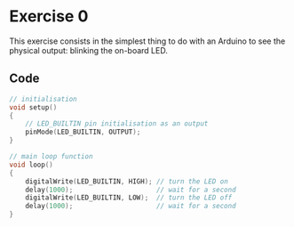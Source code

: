 # Exercise 0

This exercise consists in the simplest thing to do with an Arduino to see the physical output: blinking the on-board LED.

## Code

```c
// initialisation
void setup()
{
    // LED_BUILTIN pin initialisation as an output
    pinMode(LED_BUILTIN, OUTPUT);
}

// main loop function
void loop()
{
    digitalWrite(LED_BUILTIN, HIGH); // turn the LED on
    delay(1000);                     // wait for a second
    digitalWrite(LED_BUILTIN, LOW);  // turn the LED off
    delay(1000);                     // wait for a second
}
```
